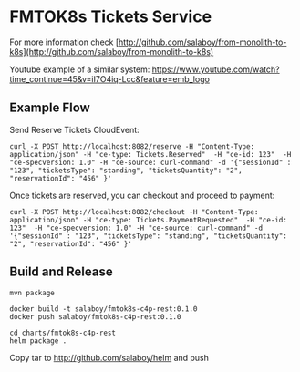 # FMTOK8s Tickets Service
For more information check [http://github.com/salaboy/from-monolith-to-k8s](http://github.com/salaboy/from-monolith-to-k8s)

Youtube example of a similar system: https://www.youtube.com/watch?time_continue=45&v=iI7O4iq-Lcc&feature=emb_logo

## Example Flow

Send Reserve Tickets CloudEvent: 

```
curl -X POST http://localhost:8082/reserve -H "Content-Type: application/json" -H "ce-type: Tickets.Reserved"  -H "ce-id: 123"  -H "ce-specversion: 1.0" -H "ce-source: curl-command" -d '{"sessionId" : "123", "ticketsType": "standing", "ticketsQuantity": "2", "reservationId": "456" }' 

```

Once tickets are reserved, you can checkout and proceed to payment: 

```
curl -X POST http://localhost:8082/checkout -H "Content-Type: application/json" -H "ce-type: Tickets.PaymentRequested"  -H "ce-id: 123"  -H "ce-specversion: 1.0" -H "ce-source: curl-command" -d '{"sessionId" : "123", "ticketsType": "standing", "ticketsQuantity": "2", "reservationId": "456" }' 

```



## Build and Release

```
mvn package
```

```
docker build -t salaboy/fmtok8s-c4p-rest:0.1.0
docker push salaboy/fmtok8s-c4p-rest:0.1.0
```

```
cd charts/fmtok8s-c4p-rest
helm package .
```

Copy tar to http://github.com/salaboy/helm and push